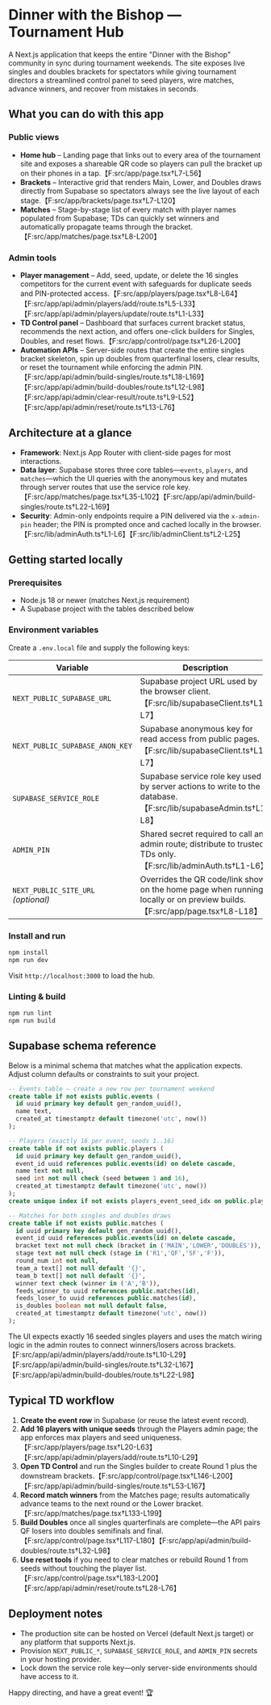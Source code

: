 # Dinner with the Bishop — Tournament Hub

A Next.js application that keeps the entire "Dinner with the Bishop" community in sync during tournament weekends. The site exposes live singles and doubles brackets for spectators while giving tournament directors a streamlined control panel to seed players, wire matches, advance winners, and recover from mistakes in seconds.

## What you can do with this app

### Public views
- **Home hub** – Landing page that links out to every area of the tournament site and exposes a shareable QR code so players can pull the bracket up on their phones in a tap.【F:src/app/page.tsx†L7-L56】
- **Brackets** – Interactive grid that renders Main, Lower, and Doubles draws directly from Supabase so spectators always see the live layout of each stage.【F:src/app/brackets/page.tsx†L7-L120】
- **Matches** – Stage-by-stage list of every match with player names populated from Supabase; TDs can quickly set winners and automatically propagate teams through the bracket.【F:src/app/matches/page.tsx†L8-L200】

### Admin tools
- **Player management** – Add, seed, update, or delete the 16 singles competitors for the current event with safeguards for duplicate seeds and PIN-protected access.【F:src/app/players/page.tsx†L8-L64】【F:src/app/api/admin/players/add/route.ts†L5-L33】【F:src/app/api/admin/players/update/route.ts†L1-L33】
- **TD Control panel** – Dashboard that surfaces current bracket status, recommends the next action, and offers one-click builders for Singles, Doubles, and reset flows.【F:src/app/control/page.tsx†L26-L200】
- **Automation APIs** – Server-side routes that create the entire singles bracket skeleton, spin up doubles from quarterfinal losers, clear results, or reset the tournament while enforcing the admin PIN.【F:src/app/api/admin/build-singles/route.ts†L18-L169】【F:src/app/api/admin/build-doubles/route.ts†L12-L98】【F:src/app/api/admin/clear-result/route.ts†L9-L52】【F:src/app/api/admin/reset/route.ts†L13-L76】

## Architecture at a glance
- **Framework**: Next.js App Router with client-side pages for most interactions.
- **Data layer**: Supabase stores three core tables—`events`, `players`, and `matches`—which the UI queries with the anonymous key and mutates through server routes that use the service role key.【F:src/app/matches/page.tsx†L35-L102】【F:src/app/api/admin/build-singles/route.ts†L22-L169】
- **Security**: Admin-only endpoints require a PIN delivered via the `x-admin-pin` header; the PIN is prompted once and cached locally in the browser.【F:src/lib/adminAuth.ts†L1-L6】【F:src/lib/adminClient.ts†L2-L25】

## Getting started locally

### Prerequisites
- Node.js 18 or newer (matches Next.js requirement)
- A Supabase project with the tables described below

### Environment variables
Create a `.env.local` file and supply the following keys:

| Variable | Description |
| --- | --- |
| `NEXT_PUBLIC_SUPABASE_URL` | Supabase project URL used by the browser client.【F:src/lib/supabaseClient.ts†L1-L7】 |
| `NEXT_PUBLIC_SUPABASE_ANON_KEY` | Supabase anonymous key for read access from public pages.【F:src/lib/supabaseClient.ts†L1-L7】 |
| `SUPABASE_SERVICE_ROLE` | Supabase service role key used by server actions to write to the database.【F:src/lib/supabaseAdmin.ts†L1-L8】 |
| `ADMIN_PIN` | Shared secret required to call any admin route; distribute to trusted TDs only.【F:src/lib/adminAuth.ts†L1-L6】 |
| `NEXT_PUBLIC_SITE_URL` *(optional)* | Overrides the QR code/link shown on the home page when running locally or on preview builds.【F:src/app/page.tsx†L8-L18】 |

### Install and run
```bash
npm install
npm run dev
```
Visit `http://localhost:3000` to load the hub.

### Linting & build
```bash
npm run lint
npm run build
```

## Supabase schema reference
Below is a minimal schema that matches what the application expects. Adjust column defaults or constraints to suit your project.

```sql
-- Events table – create a new row per tournament weekend
create table if not exists public.events (
  id uuid primary key default gen_random_uuid(),
  name text,
  created_at timestamptz default timezone('utc', now())
);

-- Players (exactly 16 per event, seeds 1..16)
create table if not exists public.players (
  id uuid primary key default gen_random_uuid(),
  event_id uuid references public.events(id) on delete cascade,
  name text not null,
  seed int not null check (seed between 1 and 16),
  created_at timestamptz default timezone('utc', now())
);
create unique index if not exists players_event_seed_idx on public.players(event_id, seed);

-- Matches for both singles and doubles draws
create table if not exists public.matches (
  id uuid primary key default gen_random_uuid(),
  event_id uuid references public.events(id) on delete cascade,
  bracket text not null check (bracket in ('MAIN','LOWER','DOUBLES')),
  stage text not null check (stage in ('R1','QF','SF','F')),
  round_num int not null,
  team_a text[] not null default '{}',
  team_b text[] not null default '{}',
  winner text check (winner in ('A','B')),
  feeds_winner_to uuid references public.matches(id),
  feeds_loser_to uuid references public.matches(id),
  is_doubles boolean not null default false,
  created_at timestamptz default timezone('utc', now())
);
```
The UI expects exactly 16 seeded singles players and uses the match wiring logic in the admin routes to connect winners/losers across brackets.【F:src/app/api/admin/players/add/route.ts†L10-L29】【F:src/app/api/admin/build-singles/route.ts†L32-L167】【F:src/app/api/admin/build-doubles/route.ts†L22-L98】

## Typical TD workflow
1. **Create the event row** in Supabase (or reuse the latest event record).
2. **Add 16 players with unique seeds** through the Players admin page; the app enforces max players and seed uniqueness.【F:src/app/players/page.tsx†L20-L63】【F:src/app/api/admin/players/add/route.ts†L10-L29】
3. **Open TD Control** and run the Singles builder to create Round 1 plus the downstream brackets.【F:src/app/control/page.tsx†L146-L200】【F:src/app/api/admin/build-singles/route.ts†L53-L167】
4. **Record match winners** from the Matches page; results automatically advance teams to the next round or the Lower bracket.【F:src/app/matches/page.tsx†L133-L199】
5. **Build Doubles** once all singles quarterfinals are complete—the API pairs QF losers into doubles semifinals and final.【F:src/app/control/page.tsx†L117-L180】【F:src/app/api/admin/build-doubles/route.ts†L32-L98】
6. **Use reset tools** if you need to clear matches or rebuild Round 1 from seeds without touching the player list.【F:src/app/control/page.tsx†L183-L200】【F:src/app/api/admin/reset/route.ts†L28-L76】

## Deployment notes
- The production site can be hosted on Vercel (default Next.js target) or any platform that supports Next.js.
- Provision `NEXT_PUBLIC_*`, `SUPABASE_SERVICE_ROLE`, and `ADMIN_PIN` secrets in your hosting provider.
- Lock down the service role key—only server-side environments should have access to it.

Happy directing, and have a great event! 🏆
